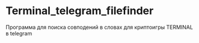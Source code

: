 # Terminal_telegram_filefinder
Программа для поиска совподений в словах для криптоигры TERMINAL в telegram
